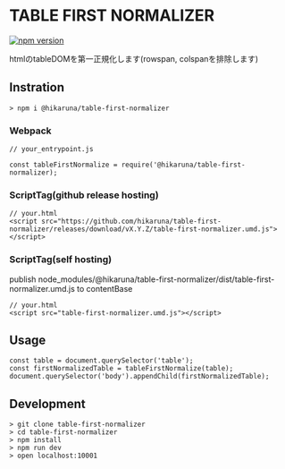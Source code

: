 # TABLE FIRST NORMALIZER
[![npm version](https://badge.fury.io/js/%40hikaruna%2Ftable-first-normalizer.svg)](https://badge.fury.io/js/%40hikaruna%2Ftable-first-normalizer)

htmlのtableDOMを第一正規化します(rowspan, colspanを排除します)

## Instration

```
> npm i @hikaruna/table-first-normalizer
```

### Webpack

```
// your_entrypoint.js

const tableFirstNormalize = require('@hikaruna/table-first-normalizer);

```

### ScriptTag(github release hosting)

```
// your.html
<script src="https://github.com/hikaruna/table-first-normalizer/releases/download/vX.Y.Z/table-first-normalizer.umd.js"></script>
```


### ScriptTag(self hosting)

publish node_modules/@hikaruna/table-first-normalizer/dist/table-first-normalizer.umd.js to contentBase

```
// your.html
<script src="table-first-normalizer.umd.js"></script>
```

## Usage

```
const table = document.querySelector('table');
const firstNormalizedTable = tableFirstNormalize(table);
document.querySelector('body').appendChild(firstNormalizedTable);
```

## Development

```
> git clone table-first-normalizer
> cd table-first-normalizer
> npm install
> npm run dev
> open localhost:10001
```
